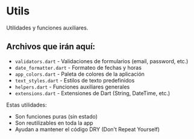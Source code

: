 # Utils

Utilidades y funciones auxiliares.

## Archivos que irán aquí:
- `validators.dart` - Validaciones de formularios (email, password, etc.)
- `date_formatter.dart` - Formateo de fechas y horas
- `app_colors.dart` - Paleta de colores de la aplicación
- `text_styles.dart` - Estilos de texto predefinidos
- `helpers.dart` - Funciones auxiliares generales
- `extensions.dart` - Extensiones de Dart (String, DateTime, etc.)

Estas utilidades:
- Son funciones puras (sin estado)
- Son reutilizables en toda la app
- Ayudan a mantener el código DRY (Don't Repeat Yourself)
